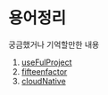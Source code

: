 # 용어정리

궁금했거나 기억할만한 내용

1. [useFulProject](./usefulProject.md)
2. [fifteenfactor](./fifteenFactor.md)
3. [cloudNative](./cloudNative.md)
